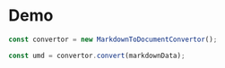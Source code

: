 # Demo

```ts
const convertor = new MarkdownToDocumentConvertor();

const umd = convertor.convert(markdownData);
```
